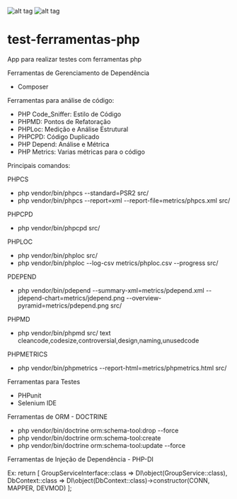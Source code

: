 ![alt tag](https://travis-ci.org/wescleymatos/test-ferramentas-php.svg?branch=dev) ![alt tag](https://scrutinizer-ci.com/g/wescleymatos/test-ferramentas-php/badges/quality-score.png?b=dev)

# test-ferramentas-php

App para realizar testes com ferramentas php

Ferramentas de Gerenciamento de Dependência
* Composer

Ferramentas para análise de código:
* PHP Code_Sniffer: Estilo de Código
* PHPMD: Pontos de Refatoração
* PHPLoc: Medição e Análise Estrutural
* PHPCPD: Código Duplicado
* PHP Depend: Análise e Métrica
* PHP Metrics: Varias métricas para o código


Principais comandos:

PHPCS
* php vendor/bin/phpcs --standard=PSR2 src/
* php vendor/bin/phpcs --report=xml --report-file=metrics/phpcs.xml src/

PHPCPD
* php vendor/bin/phpcpd src/

PHPLOC
* php vendor/bin/phploc src/
* php vendor/bin/phploc --log-csv metrics/phploc.csv --progress src/

PDEPEND
* php vendor/bin/pdepend --summary-xml=metrics/pdepend.xml --jdepend-chart=metrics/jdepend.png --overview-pyramid=metrics/pdepend.png src/

PHPMD
* php vendor/bin/phpmd src/ text cleancode,codesize,controversial,design,naming,unusedcode

PHPMETRICS
* php vendor/bin/phpmetrics --report-html=metrics/phpmetrics.html src/

Ferramentas para Testes
* PHPunit
* Selenium IDE

Ferramentas de ORM - DOCTRINE 

* php vendor/bin/doctrine orm:schema-tool:drop --force
* php vendor/bin/doctrine orm:schema-tool:create
* php vendor/bin/doctrine orm:schema-tool:update --force


Ferramentas de Injeção de Dependência - PHP-DI

Ex:
    return [
        GroupServiceInterface::class => DI\object(GroupService::class),
        DbContext::class => DI\object(DbContext::class)->constructor(CONN, MAPPER, DEVMOD)
    ];
